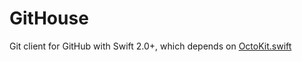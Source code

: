 # GitHouse
Git client for GitHub with Swift 2.0+, which depends on [OctoKit.swift](https://github.com/nerdishbynature/octokit.swift)
